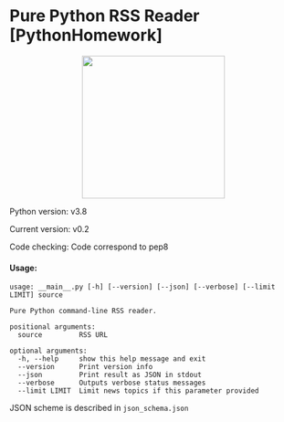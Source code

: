 # Pure Python RSS Reader [PythonHomework]
<center><img src="https://iluravikabinet.ee/wp-content/uploads/2017/06/rss-logo.png" width="250" height="250" /></center>

Python version: v3.8

Current version: v0.2

Code checking: Code correspond to pep8
#### Usage:
```shell
usage: __main__.py [-h] [--version] [--json] [--verbose] [--limit LIMIT] source

Pure Python command-line RSS reader.

positional arguments:
  source         RSS URL

optional arguments:
  -h, --help     show this help message and exit
  --version      Print version info
  --json         Print result as JSON in stdout
  --verbose      Outputs verbose status messages
  --limit LIMIT  Limit news topics if this parameter provided
  ```
  JSON scheme is described in `json_schema.json`
